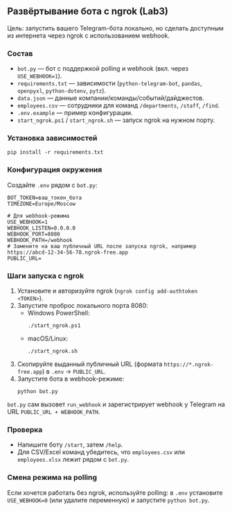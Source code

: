 ## Развёртывание бота с ngrok (Lab3)

Цель: запустить вашего Telegram-бота локально, но сделать доступным из интернета через ngrok с использованием webhook.

### Состав
- `bot.py` — бот с поддержкой polling и webhook (вкл. через `USE_WEBHOOK=1`).
- `requirements.txt` — зависимости (`python-telegram-bot`, `pandas`, `openpyxl`, `python-dotenv`, `pytz`).
- `data.json` — данные компании/команды/событий/дайджестов.
- `employees.csv` — сотрудники для команд `/departments`, `/staff`, `/find`.
- `.env.example` — пример конфигурации.
- `start_ngrok.ps1` / `start_ngrok.sh` — запуск ngrok на нужном порту.

### Установка зависимостей
```
pip install -r requirements.txt
```

### Конфигурация окружения
Создайте `.env` рядом с `bot.py`:
```
BOT_TOKEN=ваш_токен_бота
TIMEZONE=Europe/Moscow

# Для webhook-режима
USE_WEBHOOK=1
WEBHOOK_LISTEN=0.0.0.0
WEBHOOK_PORT=8080
WEBHOOK_PATH=/webhook
# Замените на ваш публичный URL после запуска ngrok, например https://abcd-12-34-56-78.ngrok-free.app
PUBLIC_URL=
```

### Шаги запуска с ngrok
1) Установите и авторизуйте ngrok (`ngrok config add-authtoken <TOKEN>`).
2) Запустите проброс локального порта 8080:
   - Windows PowerShell:
     ```
     ./start_ngrok.ps1
     ```
   - macOS/Linux:
     ```
     ./start_ngrok.sh
     ```
3) Скопируйте выданный публичный URL (формата `https://*.ngrok-free.app`) в `.env` → `PUBLIC_URL`.
4) Запустите бота в webhook-режиме:
   ```
   python bot.py
   ```

`bot.py` сам вызовет `run_webhook` и зарегистрирует webhook у Telegram на URL `PUBLIC_URL + WEBHOOK_PATH`.

### Проверка
- Напишите боту `/start`, затем `/help`.
- Для CSV/Excel команд убедитесь, что `employees.csv` или `employees.xlsx` лежит рядом с `bot.py`.

### Смена режима на polling
Если хочется работать без ngrok, используйте polling: в `.env` установите `USE_WEBHOOK=0` (или удалите переменную) и запустите `python bot.py`.


